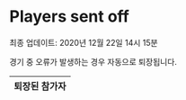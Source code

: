 # Players sent off
최종 업데이트: 2020년 12월 22일 14시 15분


경기 중 오류가 발생하는 경우 자동으로 퇴장됩니다.


| 퇴장된 참가자 |
|:---:|